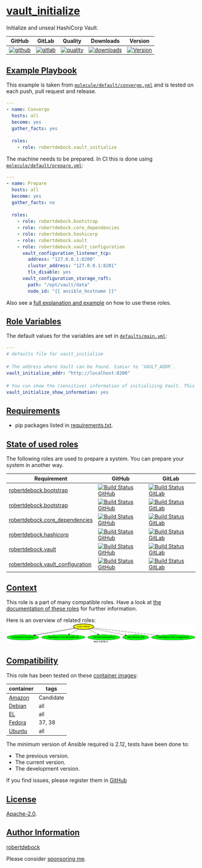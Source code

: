 # [vault_initialize](#vault_initialize)

Initialize and unseal HashiCorp Vault.

|GitHub|GitLab|Quality|Downloads|Version|
|------|------|-------|---------|-------|
|[![github](https://github.com/robertdebock/ansible-role-vault_initialize/workflows/Ansible%20Molecule/badge.svg)](https://github.com/robertdebock/ansible-role-vault_initialize/actions)|[![gitlab](https://gitlab.com/robertdebock-iac/ansible-role-vault_initialize/badges/master/pipeline.svg)](https://gitlab.com/robertdebock-iac/ansible-role-vault_initialize)|[![quality](https://img.shields.io/ansible/quality/61578)](https://galaxy.ansible.com/robertdebock/vault_initialize)|[![downloads](https://img.shields.io/ansible/role/d/61578)](https://galaxy.ansible.com/robertdebock/vault_initialize)|[![Version](https://img.shields.io/github/release/robertdebock/ansible-role-vault_initialize.svg)](https://github.com/robertdebock/ansible-role-vault_initialize/releases/)|

## [Example Playbook](#example-playbook)

This example is taken from [`molecule/default/converge.yml`](https://github.com/robertdebock/ansible-role-vault_initialize/blob/master/molecule/default/converge.yml) and is tested on each push, pull request and release.

```yaml
---
- name: Converge
  hosts: all
  become: yes
  gather_facts: yes

  roles:
    - role: robertdebock.vault_initialize
```

The machine needs to be prepared. In CI this is done using [`molecule/default/prepare.yml`](https://github.com/robertdebock/ansible-role-vault_initialize/blob/master/molecule/default/prepare.yml):

```yaml
---
- name: Prepare
  hosts: all
  become: yes
  gather_facts: no

  roles:
    - role: robertdebock.bootstrap
    - role: robertdebock.core_dependencies
    - role: robertdebock.hashicorp
    - role: robertdebock.vault
    - role: robertdebock.vault_configuration
      vault_configuration_listener_tcp:
        address: "127.0.0.1:8200"
        cluster_address: "127.0.0.1:8201"
        tls_disable: yes
      vault_configuration_storage_raft:
        path: "/opt/vault/data"
        node_id: "{{ ansible_hostname }}"
```

Also see a [full explanation and example](https://robertdebock.nl/how-to-use-these-roles.html) on how to use these roles.

## [Role Variables](#role-variables)

The default values for the variables are set in [`defaults/main.yml`](https://github.com/robertdebock/ansible-role-vault_initialize/blob/master/defaults/main.yml):

```yaml
---
# defaults file for vault_initialize

# The address where Vault can be found. Simiar to `VAULT_ADDR`.
vault_initialize_addr: "http://localhost:8200"

# You can show the (sensitive) information of initializing Vault. This includes the root-token and unseal-keys.
vault_initialize_show_information: yes
```

## [Requirements](#requirements)

- pip packages listed in [requirements.txt](https://github.com/robertdebock/ansible-role-vault_initialize/blob/master/requirements.txt).

## [State of used roles](#state-of-used-roles)

The following roles are used to prepare a system. You can prepare your system in another way.

| Requirement | GitHub | GitLab |
|-------------|--------|--------|
|[robertdebock.bootstrap](https://galaxy.ansible.com/robertdebock/bootstrap)|[![Build Status GitHub](https://github.com/robertdebock/ansible-role-bootstrap/workflows/Ansible%20Molecule/badge.svg)](https://github.com/robertdebock/ansible-role-bootstrap/actions)|[![Build Status GitLab](https://gitlab.com/robertdebock-iac/ansible-role-bootstrap/badges/master/pipeline.svg)](https://gitlab.com/robertdebock-iac/ansible-role-bootstrap)|
|[robertdebock.bootstrap](https://galaxy.ansible.com/robertdebock/bootstrap)|[![Build Status GitHub](https://github.com/robertdebock/ansible-role-bootstrap/workflows/Ansible%20Molecule/badge.svg)](https://github.com/robertdebock/ansible-role-bootstrap/actions)|[![Build Status GitLab](https://gitlab.com/robertdebock-iac/ansible-role-bootstrap/badges/master/pipeline.svg)](https://gitlab.com/robertdebock-iac/ansible-role-bootstrap)|
|[robertdebock.core_dependencies](https://galaxy.ansible.com/robertdebock/core_dependencies)|[![Build Status GitHub](https://github.com/robertdebock/ansible-role-core_dependencies/workflows/Ansible%20Molecule/badge.svg)](https://github.com/robertdebock/ansible-role-core_dependencies/actions)|[![Build Status GitLab](https://gitlab.com/robertdebock-iac/ansible-role-core_dependencies/badges/master/pipeline.svg)](https://gitlab.com/robertdebock-iac/ansible-role-core_dependencies)|
|[robertdebock.hashicorp](https://galaxy.ansible.com/robertdebock/hashicorp)|[![Build Status GitHub](https://github.com/robertdebock/ansible-role-hashicorp/workflows/Ansible%20Molecule/badge.svg)](https://github.com/robertdebock/ansible-role-hashicorp/actions)|[![Build Status GitLab](https://gitlab.com/robertdebock-iac/ansible-role-hashicorp/badges/master/pipeline.svg)](https://gitlab.com/robertdebock-iac/ansible-role-hashicorp)|
|[robertdebock.vault](https://galaxy.ansible.com/robertdebock/vault)|[![Build Status GitHub](https://github.com/robertdebock/ansible-role-vault/workflows/Ansible%20Molecule/badge.svg)](https://github.com/robertdebock/ansible-role-vault/actions)|[![Build Status GitLab](https://gitlab.com/robertdebock-iac/ansible-role-vault/badges/master/pipeline.svg)](https://gitlab.com/robertdebock-iac/ansible-role-vault)|
|[robertdebock.vault_configuration](https://galaxy.ansible.com/robertdebock/vault_configuration)|[![Build Status GitHub](https://github.com/robertdebock/ansible-role-vault_configuration/workflows/Ansible%20Molecule/badge.svg)](https://github.com/robertdebock/ansible-role-vault_configuration/actions)|[![Build Status GitLab](https://gitlab.com/robertdebock-iac/ansible-role-vault_configuration/badges/master/pipeline.svg)](https://gitlab.com/robertdebock-iac/ansible-role-vault_configuration)|

## [Context](#context)

This role is a part of many compatible roles. Have a look at [the documentation of these roles](https://robertdebock.nl/) for further information.

Here is an overview of related roles:
![dependencies](https://raw.githubusercontent.com/robertdebock/ansible-role-vault_initialize/png/requirements.png "Dependencies")

## [Compatibility](#compatibility)

This role has been tested on these [container images](https://hub.docker.com/u/robertdebock):

|container|tags|
|---------|----|
|[Amazon](https://hub.docker.com/repository/docker/robertdebock/amazonlinux/general)|Candidate|
|[Debian](https://hub.docker.com/repository/docker/robertdebock/debian/general)|all|
|[EL](https://hub.docker.com/repository/docker/robertdebock/enterpriselinux/general)|all|
|[Fedora](https://hub.docker.com/repository/docker/robertdebock/fedora/general)|37, 38|
|[Ubuntu](https://hub.docker.com/repository/docker/robertdebock/ubuntu/general)|all|

The minimum version of Ansible required is 2.12, tests have been done to:

- The previous version.
- The current version.
- The development version.

If you find issues, please register them in [GitHub](https://github.com/robertdebock/ansible-role-vault_initialize/issues)

## [License](#license)

[Apache-2.0](https://github.com/robertdebock/ansible-role-vault_initialize/blob/master/LICENSE).

## [Author Information](#author-information)

[robertdebock](https://robertdebock.nl/)

Please consider [sponsoring me](https://github.com/sponsors/robertdebock).
